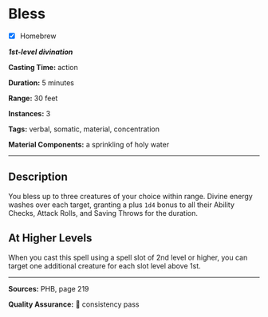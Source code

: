 # Bless

- [x] Homebrew

***1st-level divination***

**Casting Time:** action

**Duration:** 5 minutes

**Range:** 30 feet

**Instances:** 3

**Tags:** verbal, somatic, material, concentration

**Material Components:** a sprinkling of holy water

---

## Description
You bless up to three creatures of your choice within range.
Divine energy washes over each target, granting a plus `1d4` bonus to all their Ability Checks, Attack Rolls, and Saving Throws for the duration.

## At Higher Levels
When you cast this spell using a spell slot of 2nd level or higher, you can target one additional creature for each slot level above 1st.

---

**Sources:** PHB, page 219

**Quality Assurance:** :star2: consistency pass
